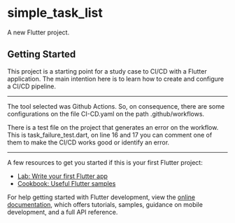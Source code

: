 # simple_task_list

A new Flutter project.

## Getting Started

This project is a starting point for a study case to CI/CD with a Flutter application. 
The main intention here is to learn how to create and configure a CI/CD pipeline.
_________________________________________________________________

The tool selected was Github Actions. So, on consequence, there are some configurations
on the file CI-CD.yaml on the path .github/workflows.

There is a test file on the project that generates an error on the workflow. This is
task_failure_test.dart, on line 16 and 17 you can comment one of them to make the 
CI/CD works good or identify an error.
_________________________________________________________________

A few resources to get you started if this is your first Flutter project:
- [Lab: Write your first Flutter app](https://docs.flutter.dev/get-started/codelab)
- [Cookbook: Useful Flutter samples](https://docs.flutter.dev/cookbook)

For help getting started with Flutter development, view the
[online documentation](https://docs.flutter.dev/), which offers tutorials,
samples, guidance on mobile development, and a full API reference.
